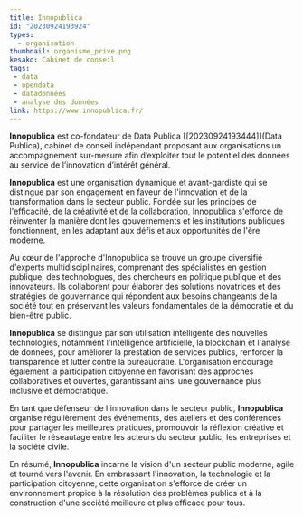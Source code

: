 ```yaml
---
title: Innopublica
id: "20230924193924"
types:
  - organisation
thumbnail: organisme_prive.png
kesako: Cabinet de conseil
tags:
 - data
 - opendata
 - datadonnées
 - analyse des données
link: https://www.innopublica.fr/
---
```


**Innopublica** est co-fondateur de Data Publica [[20230924193444]](Data Publica), cabinet de conseil indépendant proposant aux organisations un accompagnement sur-mesure afin d’exploiter tout le potentiel des données au service de l’innovation d’intérêt général.

**Innopublica** est une organisation dynamique et avant-gardiste qui se distingue par son engagement en faveur de l'innovation et de la transformation dans le secteur public. Fondée sur les principes de l'efficacité, de la créativité et de la collaboration, Innopublica s'efforce de réinventer la manière dont les gouvernements et les institutions publiques fonctionnent, en les adaptant aux défis et aux opportunités de l'ère moderne.

Au cœur de l'approche d'Innopublica se trouve un groupe diversifié d'experts multidisciplinaires, comprenant des spécialistes en gestion publique, des technologues, des chercheurs en politique publique et des innovateurs. Ils collaborent pour élaborer des solutions novatrices et des stratégies de gouvernance qui répondent aux besoins changeants de la société tout en préservant les valeurs fondamentales de la démocratie et du bien-être public.

**Innopublica** se distingue par son utilisation intelligente des nouvelles technologies, notamment l'intelligence artificielle, la blockchain et l'analyse de données, pour améliorer la prestation de services publics, renforcer la transparence et lutter contre la bureaucratie. L'organisation encourage également la participation citoyenne en favorisant des approches collaboratives et ouvertes, garantissant ainsi une gouvernance plus inclusive et démocratique.

En tant que défenseur de l'innovation dans le secteur public, **Innopublica** organise régulièrement des événements, des ateliers et des conférences pour partager les meilleures pratiques, promouvoir la réflexion créative et faciliter le réseautage entre les acteurs du secteur public, les entreprises et la société civile.

En résumé, **Innopublica** incarne la vision d'un secteur public moderne, agile et tourné vers l'avenir. En embrassant l'innovation, la technologie et la participation citoyenne, cette organisation s'efforce de créer un environnement propice à la résolution des problèmes publics et à la construction d'une société meilleure et plus efficace pour tous.